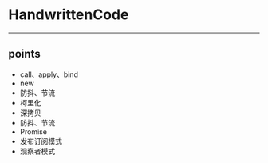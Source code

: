 # HandwrittenCode

---

## points

- call、apply、bind
- new 
- 防抖、节流
- 柯里化
- 深拷贝
- 防抖、节流
- Promise
- 发布订阅模式
- 观察者模式
